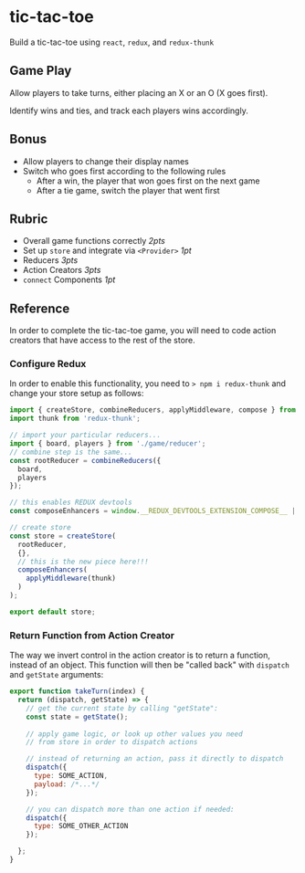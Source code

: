 # tic-tac-toe

Build a tic-tac-toe using `react`, `redux`, and `redux-thunk`

## Game Play

Allow players to take turns, either placing an X or an O (X goes first).

Identify wins and ties, and track each players wins accordingly.

## Bonus

* Allow players to change their display names
* Switch who goes first according to the following rules
  * After a win, the player that won goes first on the next game
  * After a tie game, switch the player that went first
  
## Rubric

* Overall game functions correctly *2pts*
* Set up `store` and integrate via `<Provider>` *1pt*
* Reducers *3pts*
* Action Creators *3pts*
* `connect` Components *1pt*

## Reference

In order to complete the tic-tac-toe game, you will need to code action creators that have access to the rest of the store. 

### Configure Redux

In order to enable this functionality, you need to `> npm i redux-thunk` and change your store setup as follows:

```js
import { createStore, combineReducers, applyMiddleware, compose } from 'redux';
import thunk from 'redux-thunk';

// import your particular reducers...
import { board, players } from './game/reducer';
// combine step is the same...
const rootReducer = combineReducers({
  board,
  players
});

// this enables REDUX devtools
const composeEnhancers = window.__REDUX_DEVTOOLS_EXTENSION_COMPOSE__ || compose;

// create store
const store = createStore(
  rootReducer,
  {}, 
  // this is the new piece here!!!
  composeEnhancers(
    applyMiddleware(thunk)
  )
);

export default store;
```

### Return Function from Action Creator

The way we invert control in the action creator is to return a function, instead of an object. This function will then be 
"called back" with `dispatch` and `getState` arguments:

```js
export function takeTurn(index) {
  return (dispatch, getState) => {
    // get the current state by calling "getState":
    const state = getState();
    
    // apply game logic, or look up other values you need
    // from store in order to dispatch actions

    // instead of returning an action, pass it directly to dispatch
    dispatch({
      type: SOME_ACTION,
      payload: /*...*/
    });

    // you can dispatch more than one action if needed:
    dispatch({
      type: SOME_OTHER_ACTION
    });

  };
}
```

